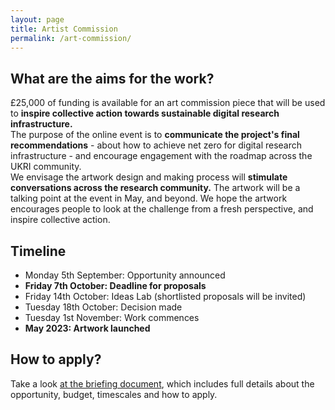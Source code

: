 ```yaml
---
layout: page
title: Artist Commission
permalink: /art-commission/
---
```


## What are the aims for the work?

£25,000 of funding is available for an art commission piece that will be used to **inspire collective action towards sustainable digital research infrastructure.** <br>
The purpose of the online event is to **communicate the project's final recommendations** - about how to achieve net zero for digital research infrastructure - and encourage engagement with the roadmap across the UKRI community. <br>
We envisage the artwork design and making process will **stimulate conversations across the research community.** The artwork will be a talking point at the event in May, and beyond. We hope the artwork encourages people to look at the challenge from a fresh perspective, and inspire collective action. 


## Timeline
- Monday 5th September: Opportunity announced
- **Friday 7th October: Deadline for proposals**
- Friday 14th October: Ideas Lab (shortlisted proposals will be invited)
- Tuesday 18th October: Decision made
- Tuesday 1st November: Work commences
- **May 2023: Artwork launched**


## How to apply?
Take a look [at the briefing document](https://docs.google.com/document/d/1D9Gwl5vvrz2bYJkC_SXDSdmh4Ypa20CD7eX36uRuHYU/edit?usp=sharing/), which includes full details about the opportunity, budget, timescales and how to apply.
